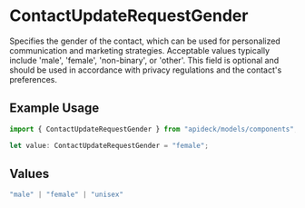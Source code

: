 # ContactUpdateRequestGender

Specifies the gender of the contact, which can be used for personalized communication and marketing strategies. Acceptable values typically include 'male', 'female', 'non-binary', or 'other'. This field is optional and should be used in accordance with privacy regulations and the contact's preferences.

## Example Usage

```typescript
import { ContactUpdateRequestGender } from "apideck/models/components";

let value: ContactUpdateRequestGender = "female";
```

## Values

```typescript
"male" | "female" | "unisex"
```